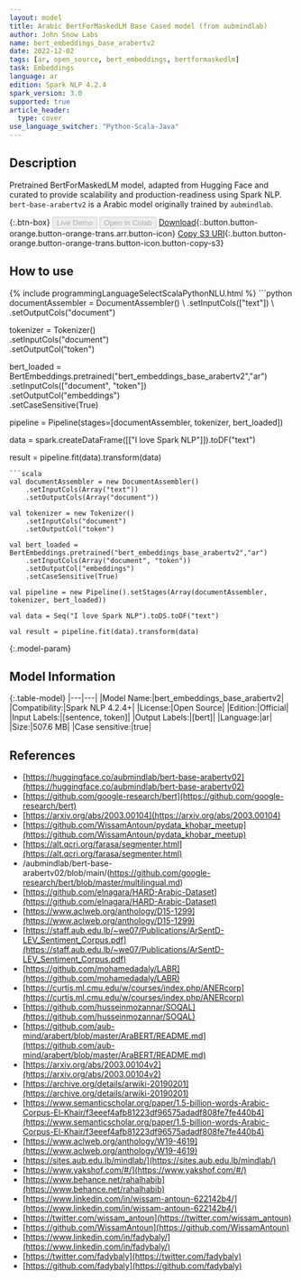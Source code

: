 ```yaml
---
layout: model
title: Arabic BertForMaskedLM Base Cased model (from aubmindlab)
author: John Snow Labs
name: bert_embeddings_base_arabertv2
date: 2022-12-02
tags: [ar, open_source, bert_embeddings, bertformaskedlm]
task: Embeddings
language: ar
edition: Spark NLP 4.2.4
spark_version: 3.0
supported: true
article_header:
  type: cover
use_language_switcher: "Python-Scala-Java"
---
```


## Description

Pretrained BertForMaskedLM model, adapted from Hugging Face and curated to provide scalability and production-readiness using Spark NLP. `bert-base-arabertv2` is a Arabic model originally trained by `aubmindlab`.

{:.btn-box}
<button class="button button-orange" disabled>Live Demo</button>
<button class="button button-orange" disabled>Open in Colab</button>
[Download](https://s3.amazonaws.com/auxdata.johnsnowlabs.com/public/models/bert_embeddings_base_arabertv2_ar_4.2.4_3.0_1670015875947.zip){:.button.button-orange.button-orange-trans.arr.button-icon}
[Copy S3 URI](s3://auxdata.johnsnowlabs.com/public/models/bert_embeddings_base_arabertv2_ar_4.2.4_3.0_1670015875947.zip){:.button.button-orange.button-orange-trans.button-icon.button-copy-s3}

## How to use



<div class="tabs-box" markdown="1">
{% include programmingLanguageSelectScalaPythonNLU.html %}
```python
documentAssembler = DocumentAssembler() \
    .setInputCols(["text"]) \
    .setOutputCols("document")

tokenizer = Tokenizer() \
    .setInputCols("document") \
    .setOutputCol("token")

bert_loaded = BertEmbeddings.pretrained("bert_embeddings_base_arabertv2","ar") \
    .setInputCols(["document", "token"]) \
    .setOutputCol("embeddings") \
    .setCaseSensitive(True)
    
pipeline = Pipeline(stages=[documentAssembler, tokenizer, bert_loaded])

data = spark.createDataFrame([["I love Spark NLP"]]).toDF("text")

result = pipeline.fit(data).transform(data)
```
```scala
val documentAssembler = new DocumentAssembler() 
    .setInputCols(Array("text")) 
    .setOutputCols(Array("document"))
      
val tokenizer = new Tokenizer()
    .setInputCols("document")
    .setOutputCol("token")
 
val bert_loaded = BertEmbeddings.pretrained("bert_embeddings_base_arabertv2","ar") 
    .setInputCols(Array("document", "token"))
    .setOutputCol("embeddings")
    .setCaseSensitive(True)    
   
val pipeline = new Pipeline().setStages(Array(documentAssembler, tokenizer, bert_loaded))

val data = Seq("I love Spark NLP").toDS.toDF("text")

val result = pipeline.fit(data).transform(data)
```
</div>

{:.model-param}
## Model Information

{:.table-model}
|---|---|
|Model Name:|bert_embeddings_base_arabertv2|
|Compatibility:|Spark NLP 4.2.4+|
|License:|Open Source|
|Edition:|Official|
|Input Labels:|[sentence, token]|
|Output Labels:|[bert]|
|Language:|ar|
|Size:|507.6 MB|
|Case sensitive:|true|

## References

- [https://huggingface.co/aubmindlab/bert-base-arabertv02](https://huggingface.co/aubmindlab/bert-base-arabertv02)
- [https://github.com/google-research/bert](https://github.com/google-research/bert)
- [https://arxiv.org/abs/2003.00104](https://arxiv.org/abs/2003.00104)
- [https://github.com/WissamAntoun/pydata_khobar_meetup](https://github.com/WissamAntoun/pydata_khobar_meetup)
- [https://alt.qcri.org/farasa/segmenter.html](https://alt.qcri.org/farasa/segmenter.html)
- /aubmindlab/bert-base-arabertv02/blob/main/(https://github.com/google-research/bert/blob/master/multilingual.md)
- [https://github.com/elnagara/HARD-Arabic-Dataset](https://github.com/elnagara/HARD-Arabic-Dataset)
- [https://www.aclweb.org/anthology/D15-1299](https://www.aclweb.org/anthology/D15-1299)
- [https://staff.aub.edu.lb/~we07/Publications/ArSentD-LEV_Sentiment_Corpus.pdf](https://staff.aub.edu.lb/~we07/Publications/ArSentD-LEV_Sentiment_Corpus.pdf)
- [https://github.com/mohamedadaly/LABR](https://github.com/mohamedadaly/LABR)
- [https://curtis.ml.cmu.edu/w/courses/index.php/ANERcorp](https://curtis.ml.cmu.edu/w/courses/index.php/ANERcorp)
- [https://github.com/husseinmozannar/SOQAL](https://github.com/husseinmozannar/SOQAL)
- [https://github.com/aub-mind/arabert/blob/master/AraBERT/README.md](https://github.com/aub-mind/arabert/blob/master/AraBERT/README.md)
- [https://arxiv.org/abs/2003.00104v2](https://arxiv.org/abs/2003.00104v2)
- [https://archive.org/details/arwiki-20190201](https://archive.org/details/arwiki-20190201)
- [https://www.semanticscholar.org/paper/1.5-billion-words-Arabic-Corpus-El-Khair/f3eeef4afb81223df96575adadf808fe7fe440b4](https://www.semanticscholar.org/paper/1.5-billion-words-Arabic-Corpus-El-Khair/f3eeef4afb81223df96575adadf808fe7fe440b4)
- [https://www.aclweb.org/anthology/W19-4619](https://www.aclweb.org/anthology/W19-4619)
- [https://sites.aub.edu.lb/mindlab/](https://sites.aub.edu.lb/mindlab/)
- [https://www.yakshof.com/#/](https://www.yakshof.com/#/)
- [https://www.behance.net/rahalhabib](https://www.behance.net/rahalhabib)
- [https://www.linkedin.com/in/wissam-antoun-622142b4/](https://www.linkedin.com/in/wissam-antoun-622142b4/)
- [https://twitter.com/wissam_antoun](https://twitter.com/wissam_antoun)
- [https://github.com/WissamAntoun](https://github.com/WissamAntoun)
- [https://www.linkedin.com/in/fadybaly/](https://www.linkedin.com/in/fadybaly/)
- [https://twitter.com/fadybaly](https://twitter.com/fadybaly)
- [https://github.com/fadybaly](https://github.com/fadybaly)